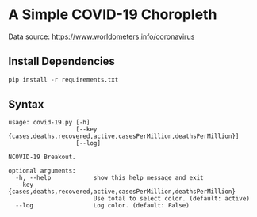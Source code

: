 # A Simple COVID-19 Choropleth
Data source: https://www.worldometers.info/coronavirus

## Install Dependencies
```python
pip install -r requirements.txt
```

## Syntax
```
usage: covid-19.py [-h]
                   [--key {cases,deaths,recovered,active,casesPerMillion,deathsPerMillion}]
                   [--log]

NCOVID-19 Breakout.

optional arguments:
  -h, --help            show this help message and exit
  --key {cases,deaths,recovered,active,casesPerMillion,deathsPerMillion}
                        Use total to select color. (default: active)
  --log                 Log color. (default: False)
```
